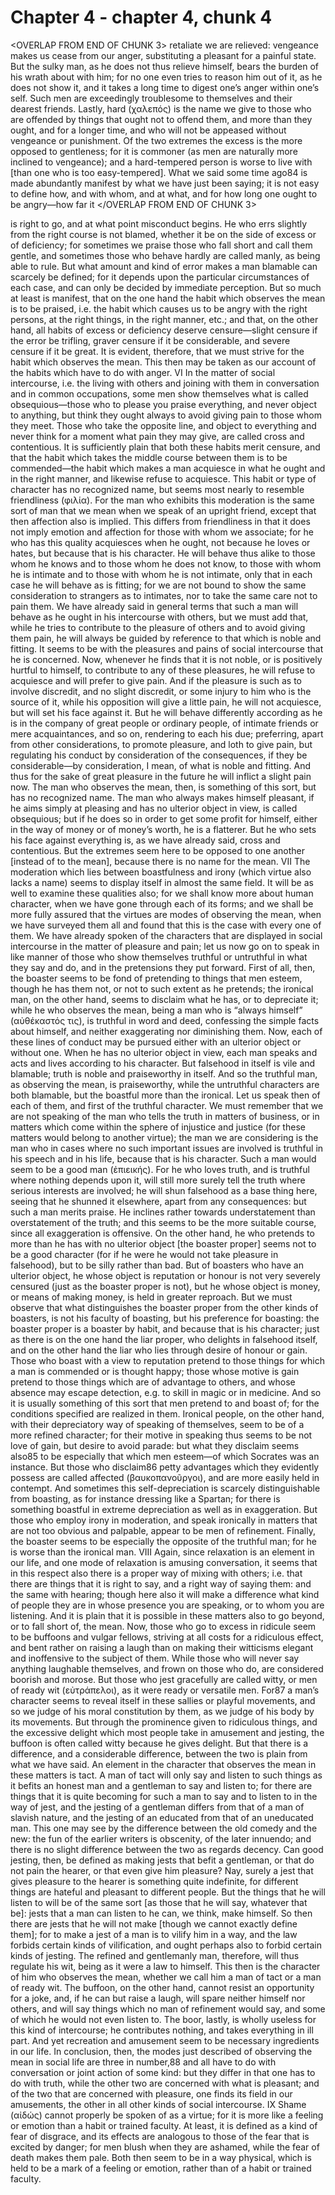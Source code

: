# Chapter 4 - chapter 4, chunk 4

<OVERLAP FROM END OF CHUNK 3>
retaliate we are relieved: vengeance makes us cease from our anger, substituting a pleasant for a painful state. But the sulky man, as he does not thus relieve himself, bears the burden of his wrath about with him; for no one even tries to reason him out of it, as he does not show it, and it takes a long time to digest one’s anger within one’s self. Such men are exceedingly troublesome to themselves and their dearest friends. Lastly, hard (χαλεπός) is the name we give to those who are offended by things that ought not to offend them, and more than they ought, and for a longer time, and who will not be appeased without vengeance or punishment. Of the two extremes the excess is the more opposed to gentleness; for it is commoner (as men are naturally more inclined to vengeance); and a hard-tempered person is worse to live with [than one who is too easy-tempered]. What we said some time ago84 is made abundantly manifest by what we have just been saying; it is not easy to define how, and with whom, and at what, and for how long one ought to be angry⁠—how far it
</OVERLAP FROM END OF CHUNK 3>

is right to go, and at what point misconduct begins. He who errs slightly from the right course is not blamed, whether it be on the side of excess or of deficiency; for sometimes we praise those who fall short and call them gentle, and sometimes those who behave hardly are called manly, as being able to rule. But what amount and kind of error makes a man blamable can scarcely be defined; for it depends upon the particular circumstances of each case, and can only be decided by immediate perception. But so much at least is manifest, that on the one hand the habit which observes the mean is to be praised, i.e. the habit which causes us to be angry with the right persons, at the right things, in the right manner, etc.; and that, on the other hand, all habits of excess or deficiency deserve censure⁠—slight censure if the error be trifling, graver censure if it be considerable, and severe censure if it be great. It is evident, therefore, that we must strive for the habit which observes the mean. This then may be taken as our account of the habits which have to do with anger. VI In the matter of social intercourse, i.e. the living with others and joining with them in conversation and in common occupations, some men show themselves what is called obsequious⁠—those who to please you praise everything, and never object to anything, but think they ought always to avoid giving pain to those whom they meet. Those who take the opposite line, and object to everything and never think for a moment what pain they may give, are called cross and contentious. It is sufficiently plain that both these habits merit censure, and that the habit which takes the middle course between them is to be commended⁠—the habit which makes a man acquiesce in what he ought and in the right manner, and likewise refuse to acquiesce. This habit or type of character has no recognized name, but seems most nearly to resemble friendliness (φιλία). For the man who exhibits this moderation is the same sort of man that we mean when we speak of an upright friend, except that then affection also is implied. This differs from friendliness in that it does not imply emotion and affection for those with whom we associate; for he who has this quality acquiesces when he ought, not because he loves or hates, but because that is his character. He will behave thus alike to those whom he knows and to those whom he does not know, to those with whom he is intimate and to those with whom he is not intimate, only that in each case he will behave as is fitting; for we are not bound to show the same consideration to strangers as to intimates, nor to take the same care not to pain them. We have already said in general terms that such a man will behave as he ought in his intercourse with others, but we must add that, while he tries to contribute to the pleasure of others and to avoid giving them pain, he will always be guided by reference to that which is noble and fitting. It seems to be with the pleasures and pains of social intercourse that he is concerned. Now, whenever he finds that it is not noble, or is positively hurtful to himself, to contribute to any of these pleasures, he will refuse to acquiesce and will prefer to give pain. And if the pleasure is such as to involve discredit, and no slight discredit, or some injury to him who is the source of it, while his opposition will give a little pain, he will not acquiesce, but will set his face against it. But he will behave differently according as he is in the company of great people or ordinary people, of intimate friends or mere acquaintances, and so on, rendering to each his due; preferring, apart from other considerations, to promote pleasure, and loth to give pain, but regulating his conduct by consideration of the consequences, if they be considerable⁠—by consideration, I mean, of what is noble and fitting. And thus for the sake of great pleasure in the future he will inflict a slight pain now. The man who observes the mean, then, is something of this sort, but has no recognized name. The man who always makes himself pleasant, if he aims simply at pleasing and has no ulterior object in view, is called obsequious; but if he does so in order to get some profit for himself, either in the way of money or of money’s worth, he is a flatterer. But he who sets his face against everything is, as we have already said, cross and contentious. But the extremes seem here to be opposed to one another [instead of to the mean], because there is no name for the mean. VII The moderation which lies between boastfulness and irony (which virtue also lacks a name) seems to display itself in almost the same field. It will be as well to examine these qualities also; for we shall know more about human character, when we have gone through each of its forms; and we shall be more fully assured that the virtues are modes of observing the mean, when we have surveyed them all and found that this is the case with every one of them. We have already spoken of the characters that are displayed in social intercourse in the matter of pleasure and pain; let us now go on to speak in like manner of those who show themselves truthful or untruthful in what they say and do, and in the pretensions they put forward. First of all, then, the boaster seems to be fond of pretending to things that men esteem, though he has them not, or not to such extent as he pretends; the ironical man, on the other hand, seems to disclaim what he has, or to depreciate it; while he who observes the mean, being a man who is “always himself” (αὐθέκαστός τις), is truthful in word and deed, confessing the simple facts about himself, and neither exaggerating nor diminishing them. Now, each of these lines of conduct may be pursued either with an ulterior object or without one. When he has no ulterior object in view, each man speaks and acts and lives according to his character. But falsehood in itself is vile and blamable; truth is noble and praiseworthy in itself. And so the truthful man, as observing the mean, is praiseworthy, while the untruthful characters are both blamable, but the boastful more than the ironical. Let us speak then of each of them, and first of the truthful character. We must remember that we are not speaking of the man who tells the truth in matters of business, or in matters which come within the sphere of injustice and justice (for these matters would belong to another virtue); the man we are considering is the man who in cases where no such important issues are involved is truthful in his speech and in his life, because that is his character. Such a man would seem to be a good man (ἐπιεικής). For he who loves truth, and is truthful where nothing depends upon it, will still more surely tell the truth where serious interests are involved; he will shun falsehood as a base thing here, seeing that he shunned it elsewhere, apart from any consequences: but such a man merits praise. He inclines rather towards understatement than overstatement of the truth; and this seems to be the more suitable course, since all exaggeration is offensive. On the other hand, he who pretends to more than he has with no ulterior object [the boaster proper] seems not to be a good character (for if he were he would not take pleasure in falsehood), but to be silly rather than bad. But of boasters who have an ulterior object, he whose object is reputation or honour is not very severely censured (just as the boaster proper is not), but he whose object is money, or means of making money, is held in greater reproach. But we must observe that what distinguishes the boaster proper from the other kinds of boasters, is not his faculty of boasting, but his preference for boasting: the boaster proper is a boaster by habit, and because that is his character; just as there is on the one hand the liar proper, who delights in falsehood itself, and on the other hand the liar who lies through desire of honour or gain. Those who boast with a view to reputation pretend to those things for which a man is commended or is thought happy; those whose motive is gain pretend to those things which are of advantage to others, and whose absence may escape detection, e.g. to skill in magic or in medicine. And so it is usually something of this sort that men pretend to and boast of; for the conditions specified are realized in them. Ironical people, on the other hand, with their depreciatory way of speaking of themselves, seem to be of a more refined character; for their motive in speaking thus seems to be not love of gain, but desire to avoid parade: but what they disclaim seems also85 to be especially that which men esteem⁠—of which Socrates was an instance. But those who disclaim86 petty advantages which they evidently possess are called affected (βαυκοπανοῦργοι), and are more easily held in contempt. And sometimes this self-depreciation is scarcely distinguishable from boasting, as for instance dressing like a Spartan; for there is something boastful in extreme depreciation as well as in exaggeration. But those who employ irony in moderation, and speak ironically in matters that are not too obvious and palpable, appear to be men of refinement. Finally, the boaster seems to be especially the opposite of the truthful man; for he is worse than the ironical man. VIII Again, since relaxation is an element in our life, and one mode of relaxation is amusing conversation, it seems that in this respect also there is a proper way of mixing with others; i.e. that there are things that it is right to say, and a right way of saying them: and the same with hearing; though here also it will make a difference what kind of people they are in whose presence you are speaking, or to whom you are listening. And it is plain that it is possible in these matters also to go beyond, or to fall short of, the mean. Now, those who go to excess in ridicule seem to be buffoons and vulgar fellows, striving at all costs for a ridiculous effect, and bent rather on raising a laugh than on making their witticisms elegant and inoffensive to the subject of them. While those who will never say anything laughable themselves, and frown on those who do, are considered boorish and morose. But those who jest gracefully are called witty, or men of ready wit (εὐτράπελοι), as it were ready or versatile men. For87 a man’s character seems to reveal itself in these sallies or playful movements, and so we judge of his moral constitution by them, as we judge of his body by its movements. But through the prominence given to ridiculous things, and the excessive delight which most people take in amusement and jesting, the buffoon is often called witty because he gives delight. But that there is a difference, and a considerable difference, between the two is plain from what we have said. An element in the character that observes the mean in these matters is tact. A man of tact will only say and listen to such things as it befits an honest man and a gentleman to say and listen to; for there are things that it is quite becoming for such a man to say and to listen to in the way of jest, and the jesting of a gentleman differs from that of a man of slavish nature, and the jesting of an educated from that of an uneducated man. This one may see by the difference between the old comedy and the new: the fun of the earlier writers is obscenity, of the later innuendo; and there is no slight difference between the two as regards decency. Can good jesting, then, be defined as making jests that befit a gentleman, or that do not pain the hearer, or that even give him pleasure? Nay, surely a jest that gives pleasure to the hearer is something quite indefinite, for different things are hateful and pleasant to different people. But the things that he will listen to will be of the same sort [as those that he will say, whatever that be]: jests that a man can listen to he can, we think, make himself. So then there are jests that he will not make [though we cannot exactly define them]; for to make a jest of a man is to vilify him in a way, and the law forbids certain kinds of vilification, and ought perhaps also to forbid certain kinds of jesting. The refined and gentlemanly man, therefore, will thus regulate his wit, being as it were a law to himself. This then is the character of him who observes the mean, whether we call him a man of tact or a man of ready wit. The buffoon, on the other hand, cannot resist an opportunity for a joke, and, if he can but raise a laugh, will spare neither himself nor others, and will say things which no man of refinement would say, and some of which he would not even listen to. The boor, lastly, is wholly useless for this kind of intercourse; he contributes nothing, and takes everything in ill part. And yet recreation and amusement seem to be necessary ingredients in our life. In conclusion, then, the modes just described of observing the mean in social life are three in number,88 and all have to do with conversation or joint action of some kind: but they differ in that one has to do with truth, while the other two are concerned with what is pleasant; and of the two that are concerned with pleasure, one finds its field in our amusements, the other in all other kinds of social intercourse. IX Shame (αἰδώς) cannot properly be spoken of as a virtue; for it is more like a feeling or emotion than a habit or trained faculty. At least, it is defined as a kind of fear of disgrace, and its effects are analogous to those of the fear that is excited by danger; for men blush when they are ashamed, while the fear of death makes them pale. Both then seem to be in a way physical, which is held to be a mark of a feeling or emotion, rather than of a habit or trained faculty.